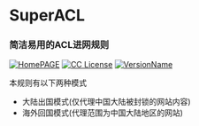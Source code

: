 # SuperACL 
### 简洁易用的ACL进网规则 
[![HomePAGE](https://img.shields.io/badge/Home-Page-blue.svg?style=flat)](https://powerfulweb.nciyuan.net)
[![CC License](https://img.shields.io/badge/License-MIT-green.svg?style=flat)](https://github.com/Windelight/SuperACL/blob/master/LICENSE)
[![VersionName](https://img.shields.io/badge/Version-108Alpha1-orange.svg?style=flat)](https://github.com/Windelight/SuperACL/tree/master)

本规则有以下两种模式
* 大陆出国模式(仅代理中国大陆被封锁的网站内容)
* 海外回国模式(代理范围为中国大陆地区的网站)
